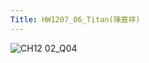 ```yaml
---
Title: HW1207_06_Titan(陳嘉祥)
---
```


![CH12 02_Q04](https://github.com/user-attachments/assets/ad96372b-5285-42b5-a41a-af5fef603ce0)

